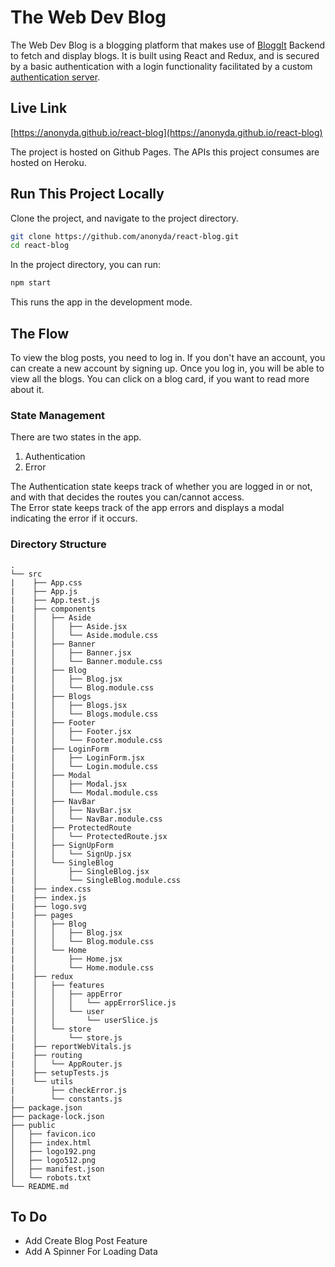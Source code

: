 # The Web Dev Blog

The Web Dev Blog is a blogging platform that makes use of [BloggIt](https://github.com/anonyda/blog-backend) Backend to fetch and display blogs. 
It is built using React and Redux, and is secured by a basic authentication with a login functionality facilitated by a custom [authentication server](https://github.com/anonyda/auth-server).

## Live Link

[https://anonyda.github.io/react-blog](https://anonyda.github.io/react-blog)

The project is hosted on Github Pages. The APIs this project consumes are hosted on Heroku.

## Run This Project Locally

Clone the project, and navigate to the project directory.

```bash
git clone https://github.com/anonyda/react-blog.git
cd react-blog
```

In the project directory, you can run:

```bash
npm start
```
This runs the app in the development mode.

## The Flow

To view the blog posts, you need to log in. If you don't have an account, you can create a new account by signing up. 
Once you log in, you will be able to view all the blogs.
You can click on a blog card, if you want to read more about it. 

### State Management
There are two states in the app.

1. Authentication
2. Error

The Authentication state keeps track of whether you are logged in or not, and with that decides the routes you can/cannot access.\
The Error state keeps track of the app errors and displays a modal indicating the error if it occurs.

### Directory Structure
```
.
└── src
|    ├── App.css
|    ├── App.js
|    ├── App.test.js
|    ├── components
|    │   ├── Aside
|    │   │   ├── Aside.jsx
|    │   │   └── Aside.module.css
|    │   ├── Banner
|    │   │   ├── Banner.jsx
|    │   │   └── Banner.module.css
|    │   ├── Blog
|    │   │   ├── Blog.jsx
|    │   │   └── Blog.module.css
|    │   ├── Blogs
|    │   │   ├── Blogs.jsx
|    │   │   └── Blogs.module.css
|    │   ├── Footer
|    │   │   ├── Footer.jsx
|    │   │   └── Footer.module.css
|    │   ├── LoginForm
|    │   │   ├── LoginForm.jsx
|    │   │   └── Login.module.css
|    │   ├── Modal
|    │   │   ├── Modal.jsx
|    │   │   └── Modal.module.css
|    │   ├── NavBar
|    │   │   ├── NavBar.jsx
|    │   │   └── NavBar.module.css
|    │   ├── ProtectedRoute
|    │   │   └── ProtectedRoute.jsx
|    │   ├── SignUpForm
|    │   │   └── SignUp.jsx
|    │   └── SingleBlog
|    │       ├── SingleBlog.jsx
|    │       └── SingleBlog.module.css
|    ├── index.css
|    ├── index.js
|    ├── logo.svg
|    ├── pages
|    │   ├── Blog
|    │   │   ├── Blog.jsx
|    │   │   └── Blog.module.css
|    │   └── Home
|    │       ├── Home.jsx
|    │       └── Home.module.css
|    ├── redux
|    │   ├── features
|    │   │   ├── appError
|    │   │   │   └── appErrorSlice.js
|    │   │   └── user
|    │   │       └── userSlice.js
|    │   └── store
|    │       └── store.js
|    ├── reportWebVitals.js
|    ├── routing
|    │   └── AppRouter.js
|    ├── setupTests.js
|    └── utils
|        ├── checkError.js
|        └── constants.js
├── package.json
├── package-lock.json
├── public
│   ├── favicon.ico
│   ├── index.html
│   ├── logo192.png
│   ├── logo512.png
│   ├── manifest.json
│   └── robots.txt
└── README.md
```

## To Do

* Add Create Blog Post Feature
* Add A Spinner For Loading Data

